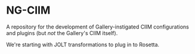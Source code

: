 # NG-CIIM

A repository for the development of Gallery-instigated CIIM configurations and plugins (but *not* the Gallery's CIIM itself).

We're starting with JOLT transformations to plug in to Rosetta.
